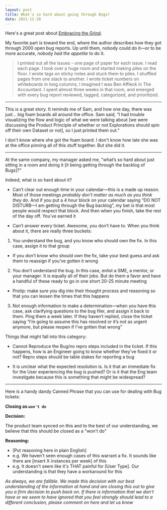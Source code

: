```yaml
---
layout: post
title: What's so hard about going through Bugs?
date: 2021-12-28
---
```


Here's a great post about [Embracing the Grind](https://jacobian.org/2021/apr/7/embrace-the-grind/). 

My favorite part is toward the end, where the author describes how they got through 2000 open bug reports. Up until them, nobody could do it—or to be more accurate, nobody *had the appetite* to do it.

> I printed out all the issues - one page of paper for each issue. I read each page. I took over a huge room and started making piles on the floor. I wrote tags on sticky notes and stuck them to piles. I shuffled pages from one stack to another. I wrote ticket numbers on whiteboards in long columns; I imagined I was Ben Affleck in The Accountant. I spent almost three weeks in that room, and emerged with every bug report reviewed, tagged, categorized, and prioritized.


----


This is a great story. It reminds me of Sam, and how one day, there was just... big foam boards all around the office. Sam said, “I had trouble visualizing the flow and logic of what we were talking about \[we were discussing the Product Principle of whether or not Explorations should spin off their own Dataset or not], so I just printed them out.”

I don't know where she got the foam board. I don't know how late she was at the office pinning all of this stuff together. But she did it.


----


At the same company, my manager asked me, "what’s so hard about just sitting in a room and doing it \[it being getting through the backlog of Bugs]?"

Indeed, what is so hard about it? 

- Can’t clear out enough time in your calendar—this is a made up reason. Most of those meetings *probably don’t matter as much as you think they do*. And if you put a 4 hour block on your calendar saying “DO NOT DISTURB—I am getting through the Bug backlog”, my bet is that most people would respect that block. And then when you finish, take the rest of the day off. You’ve earned it

- Can’t answer every ticket. Awesome, you don’t have to. When you think about it, there are really three buckets:

1. You understand the bug, and you know who should own the fix. In this case, assign it to that group

* If you don’t know who should own the fix, take your best guess and ask them to reassign if you’ve gotten it wrong

2. You don’t understand the bug. In this case, enlist a SME, a mentor, or your manager. It is equally all of their jobs. But do them a favor and have a handful of these ready to go in one short 20-25 minute meeting

* Protip: make sure you dig into their thought process and reasoning so that you can lessen the times that this happens

3. Not enough information to make a determination—when you have this case, ask  clarifying questions to the bug filer, and assign it back to them. Ping them a week later. If they haven’t replied, close the ticket saying “I’m going to assume this has resolved or it’s not as urgent anymore, but please reopen if I’ve gotten that wrong”

Things that might fall into this category:

* Cannot Reproduce the Bug/no repro steps included in the ticket. If this happens, how is an Engineer going to know whether they’ve fixed it or not? Repro steps should be table stakes for reporting a bug

* It is unclear what the expected resolution is. Is it that an immediate fix for the User experiencing the bug is pushed? Or is it that the Eng team investigate because this is something that might be widespread?


 -----


 Here is a handy dandy Canned Phrase that you can use for dealing with Bug tickets:

 __Closing as `won't do`__

**Decision:**

The product team synced on this and to the best of our understanding, we believe that this should be closed as a "won't do"

**Reasoning:**

- \[Put reasoning here in plain English]
- e.g. We haven't seen enough cases of this warrant a fix. It sounds like there are \[insert X instances per week] of this
- e.g. It doesn't seem like it's THAT painful for \[User Type]. Our understanding is that they have a workaround for this

*As always, we are fallible. We made this decision with our best understanding of the information at hand and are closing this out to give you a firm decision to push back on. If there is information that we don't have or we seem to have ignored that you feel strongly should lead to a different conclusion, please comment on here and let us know*